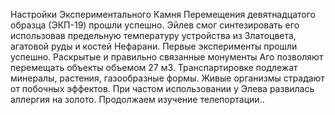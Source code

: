 Настройки Экспериментального Камня Перемещения девятнадцатого образца (ЭКП-19) прошли успешно.  Эйлев смог синтезировать его использовав предельную температуру устройства из Златоцвета, агатовой руды и костей Нефарани. Первые эксперименты прошли успешно. Раскрытые и правильно связанные монументы Аго позволяют перемещать объекты объемом 27 м3.
Транспартировке подлежат минералы, растения, газообразные формы. Живые организмы страдают от побочных эффектов. При частом использовании у Элева развилась аллергия на золото. Продолжаем изучение телепортации..
